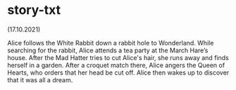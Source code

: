 # story-txt
(17.10.2021)

Alice follows the White Rabbit down a rabbit hole to Wonderland.
While searching for the rabbit, Alice attends a tea party at the March Hare’s house. After the Mad Hatter tries to cut Alice's hair, she runs away and finds herself in a garden.
After a croquet match there, Alice angers the Queen of Hearts, who orders that her head be cut off. 
Alice then wakes up to discover that it was all a dream.

